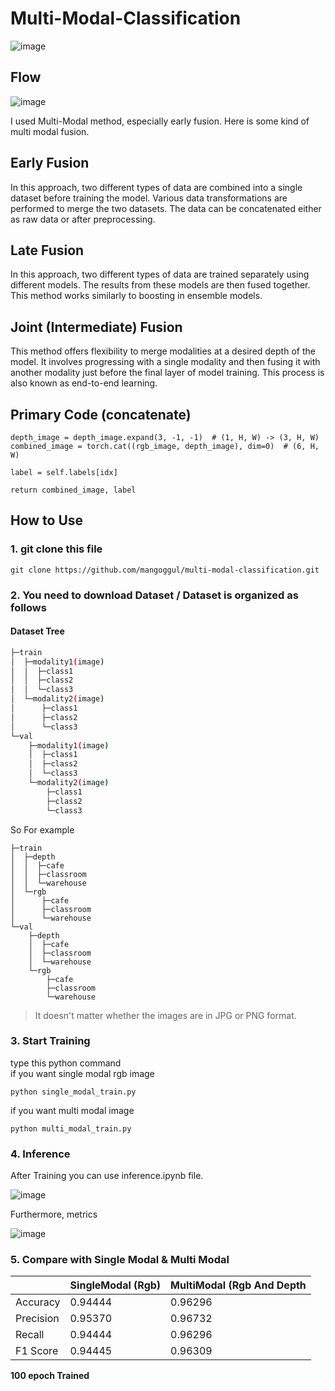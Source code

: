# Multi-Modal-Classification
![image](https://github.com/user-attachments/assets/2a0276c8-2f62-4101-9bba-d0b26cff1a5b)


## Flow
![image](https://blog.roboflow.com/content/images/2024/04/image-1203.webp)

I used Multi-Modal method, especially early fusion. 
Here is some kind of 
multi modal fusion. 
## Early Fusion
In this approach, two different types of data are combined into a single dataset before training the model. Various data transformations are performed to merge the two datasets. The data can be concatenated either as raw data or after preprocessing.

## Late Fusion
In this approach, two different types of data are trained separately using different models. The results from these models are then fused together. This method works similarly to boosting in ensemble models.

## Joint (Intermediate) Fusion
This method offers flexibility to merge modalities at a desired depth of the model. It involves progressing with a single modality and then fusing it with another modality just before the final layer of model training. This process is also known as end-to-end learning. 

## Primary Code (concatenate)


```
depth_image = depth_image.expand(3, -1, -1)  # (1, H, W) -> (3, H, W)
combined_image = torch.cat((rgb_image, depth_image), dim=0)  # (6, H, W)
        
label = self.labels[idx]
        
return combined_image, label
```


## How to Use
### 1. git clone this file 

    
```
git clone https://github.com/mangoggul/multi-modal-classification.git
```

### 2. You need to download Dataset / Dataset is organized as follows

#### Dataset Tree

```bash
├─train
│  ├─modality1(image)
│  │  ├─class1
│  │  ├─class2
│  │  └─class3
│  └─modality2(image)
│      ├─class1
│      ├─class2
│      └─class3
└─val
    ├─modality1(image)
    │  ├─class1
    │  ├─class2
    │  └─class3
    └─modality2(image)
        ├─class1
        ├─class2
        └─class3
``` 
So For example 
```
├─train
│  ├─depth
│  │  ├─cafe
│  │  ├─classroom
│  │  └─warehouse
│  └─rgb
│      ├─cafe
│      ├─classroom
│      └─warehouse
└─val
    ├─depth
    │  ├─cafe
    │  ├─classroom
    │  └─warehouse
    └─rgb
        ├─cafe
        ├─classroom
        └─warehouse
``` 


> It doesn't matter whether the images are in JPG or PNG format.

### 3. Start Training
type this python command
<br/>
if you want single modal rgb image
```
python single_modal_train.py
```
if you want multi modal image
```
python multi_modal_train.py
```



### 4. Inference 
After Training you can use inference.ipynb file. 

![image](https://github.com/user-attachments/assets/da8e245f-86ff-4130-9183-f14ba6cf3c5f)

Furthermore, metrics

![image](https://github.com/user-attachments/assets/f00f8fec-b42f-45c1-a16f-9965652c0d12)

### 5. Compare with Single Modal & Multi Modal


|  | SingleModal (Rgb)| MultiModal (Rgb And Depth |
| --- | --- | --- |
| Accuracy | 0.94444 | 0.96296 |
| Precision | 0.95370 | 0.96732 |
| Recall | 0.94444 | 0.96296 |
| F1 Score | 0.94445 | 0.96309 |

**100 epoch Trained**


